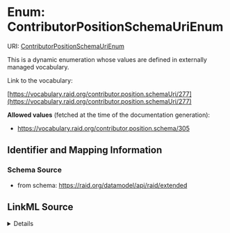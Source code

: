 # Enum: ContributorPositionSchemaUriEnum 



URI: [ContributorPositionSchemaUriEnum](../enums/ContributorPositionSchemaUriEnum.md)


This is a dynamic enumeration whose values are defined in externally managed vocabulary. 

Link to the vocabulary:

[https://vocabulary.raid.org/contributor.position.schemaUri/277](https://vocabulary.raid.org/contributor.position.schemaUri/277)


**Allowed values** (fetched at the time of the documentation generation):

* https://vocabulary.raid.org/contributor.position.schema/305











## Identifier and Mapping Information







### Schema Source


* from schema: https://raid.org/datamodel/api/raid/extended







## LinkML Source

<details>
```yaml
name: ContributorPositionSchemaUriEnum
from_schema: https://raid.org/datamodel/api/raid/extended
rank: 1000
reachable_from:
  source_ontology: https://vocabs.ardc.edu.au/repository/api/sparql/raid_research-activity-identifier-raid-controlled-lists_raid-cl-v1-1
  source_nodes:
  - https://vocabulary.raid.org/contributor.position.schemaUri/277
  relationship_types:
  - skos:hasTopConcept
  is_direct: true
  include_self: false
  traverse_up: false

```
</details>